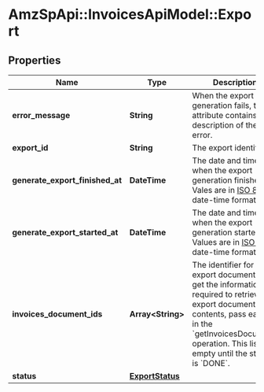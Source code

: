 # AmzSpApi::InvoicesApiModel::Export

## Properties
Name | Type | Description | Notes
------------ | ------------- | ------------- | -------------
**error_message** | **String** | When the export generation fails, this attribute contains a description of the error. | [optional] 
**export_id** | **String** | The export identifier. | [optional] 
**generate_export_finished_at** | **DateTime** | The date and time when the export generation finished. Vales are in [ISO 8601](https://developer-docs.amazon.com/sp-api/docs/iso-8601) date-time format. | [optional] 
**generate_export_started_at** | **DateTime** | The date and time when the export generation started. Values are in [ISO 8601](https://developer-docs.amazon.com/sp-api/docs/iso-8601) date-time format. | [optional] 
**invoices_document_ids** | **Array&lt;String&gt;** | The identifier for the export documents. To get the information required to retrieve the export document&#x27;s contents, pass each ID in the &#x60;getInvoicesDocument&#x60; operation.  This list is empty until the status is &#x60;DONE&#x60;. | [optional] 
**status** | [**ExportStatus**](ExportStatus.md) |  | [optional] 

